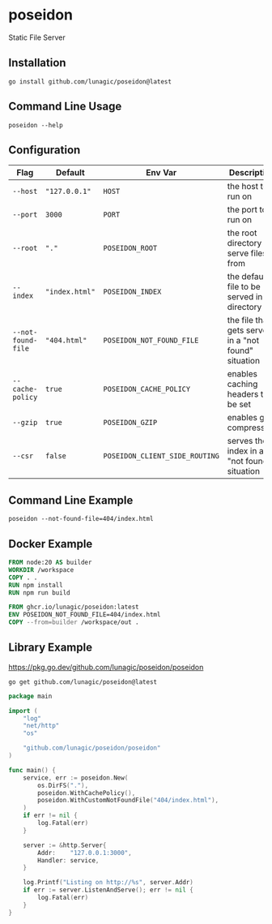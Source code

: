 # poseidon

Static File Server

## Installation

```shell
go install github.com/lunagic/poseidon@latest
```

## Command Line Usage

```shell
poseidon --help
```

## Configuration

| Flag               | Default        | Env Var                        | Description                                          |
| ------------------ | -------------- | ------------------------------ | ---------------------------------------------------- |
| `--host`           | `"127.0.0.1"`  | `HOST`                         | the host to run on                                   |
| `--port`           | `3000`         | `PORT`                         | the port to run on                                   |
| `--root`           | `"."`          | `POSEIDON_ROOT`                | the root directory to serve files from               |
| `--index`          | `"index.html"` | `POSEIDON_INDEX`               | the default file to be served in a directory         |
| `--not-found-file` | `"404.html"`   | `POSEIDON_NOT_FOUND_FILE`      | the file that gets served in a "not found" situation |
| `--cache-policy`   | `true`         | `POSEIDON_CACHE_POLICY`        | enables caching headers to be set                    |
| `--gzip`           | `true`         | `POSEIDON_GZIP`                | enables gzip compression                             |
| `--csr`            | `false`        | `POSEIDON_CLIENT_SIDE_ROUTING` | serves the index in a "not found" situation          |

## Command Line Example

```shell
poseidon --not-found-file=404/index.html
```

## Docker Example

```Dockerfile
FROM node:20 AS builder
WORKDIR /workspace
COPY . .
RUN npm install
RUN npm run build

FROM ghcr.io/lunagic/poseidon:latest
ENV POSEIDON_NOT_FOUND_FILE=404/index.html
COPY --from=builder /workspace/out .
```

## Library Example

https://pkg.go.dev/github.com/lunagic/poseidon/poseidon

```shell
go get github.com/lunagic/poseidon@latest
```

```go
package main

import (
	"log"
	"net/http"
	"os"

	"github.com/lunagic/poseidon/poseidon"
)

func main() {
	service, err := poseidon.New(
		os.DirFS("."),
		poseidon.WithCachePolicy(),
		poseidon.WithCustomNotFoundFile("404/index.html"),
	)
	if err != nil {
		log.Fatal(err)
	}

	server := &http.Server{
		Addr:    "127.0.0.1:3000",
		Handler: service,
	}

	log.Printf("Listing on http://%s", server.Addr)
	if err := server.ListenAndServe(); err != nil {
		log.Fatal(err)
	}
}
```
